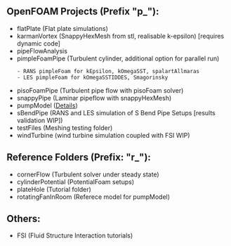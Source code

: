 ## OpenFOAM Projects (Prefix "p\_"):

<ul>
  <li>flatPlate (Flat plate simulations)</li>
  <li>karmanVortex (SnappyHexMesh from stl, realisable k-epsilon) [requires dynamic code]</li>
  <li>pipeFlowAnalysis</li>
  <li>
  pimpleFoamPipe (Turbulent cylinder, additional option for parallel run)

    - RANS pimpleFoam for kEpsilon, kOmegaSST, spalartAllmaras
    - LES pimpleFoam for kOmegaSSTIDDES, Smagorinsky

  </li>
  <li>pisoFoamPipe (Turbulent pipe flow with pisoFoam solver)</li>
  <li>snappyPipe (Laminar pipeflow with snappyHexMesh)</li>
  <li>pumpModel (<a href="https://github.com/kjc1998/OpenFOAM/tree/master/p_pumpModel">Details</a>)</li>
  <li>sBendPipe (RANS and LES simulation of S Bend Pipe Setups [results validation WIP])</li>
  <li>testFiles (Meshing testing folder)</li>
  <li>windTurbine (wind turbine simulation coupled with FSI WIP)</li>
</ul>

## Reference Folders (Prefix: "r\_"):

<ul>
  <li>cornerFlow (Turbulent solver under steady state)</li>
  <li>cylinderPotential (PotentialFoam setups)</li>
  <li>plateHole (Tutorial folder)</li>
  <li>rotatingFanInRoom (Referece model for pumpModel)</li>
</ul>

## Others:

<ul>
  <li>FSI (Fluid Structure Interaction tutorials)</li>
</ul>

